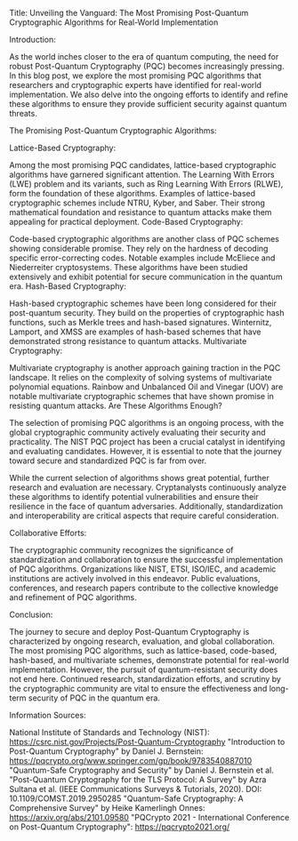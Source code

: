 Title: Unveiling the Vanguard: The Most Promising Post-Quantum Cryptographic Algorithms for Real-World Implementation

Introduction:

As the world inches closer to the era of quantum computing, the need for robust Post-Quantum Cryptography (PQC) becomes increasingly pressing. In this blog post, we explore the most promising PQC algorithms that researchers and cryptographic experts have identified for real-world implementation. We also delve into the ongoing efforts to identify and refine these algorithms to ensure they provide sufficient security against quantum threats.

The Promising Post-Quantum Cryptographic Algorithms:

Lattice-Based Cryptography:

Among the most promising PQC candidates, lattice-based cryptographic algorithms have garnered significant attention. The Learning With Errors (LWE) problem and its variants, such as Ring Learning With Errors (RLWE), form the foundation of these algorithms.
Examples of lattice-based cryptographic schemes include NTRU, Kyber, and Saber. Their strong mathematical foundation and resistance to quantum attacks make them appealing for practical deployment.
Code-Based Cryptography:

Code-based cryptographic algorithms are another class of PQC schemes showing considerable promise. They rely on the hardness of decoding specific error-correcting codes.
Notable examples include McEliece and Niederreiter cryptosystems. These algorithms have been studied extensively and exhibit potential for secure communication in the quantum era.
Hash-Based Cryptography:

Hash-based cryptographic schemes have been long considered for their post-quantum security. They build on the properties of cryptographic hash functions, such as Merkle trees and hash-based signatures.
Winternitz, Lamport, and XMSS are examples of hash-based schemes that have demonstrated strong resistance to quantum attacks.
Multivariate Cryptography:

Multivariate cryptography is another approach gaining traction in the PQC landscape. It relies on the complexity of solving systems of multivariate polynomial equations.
Rainbow and Unbalanced Oil and Vinegar (UOV) are notable multivariate cryptographic schemes that have shown promise in resisting quantum attacks.
Are These Algorithms Enough?

The selection of promising PQC algorithms is an ongoing process, with the global cryptographic community actively evaluating their security and practicality. The NIST PQC project has been a crucial catalyst in identifying and evaluating candidates. However, it is essential to note that the journey toward secure and standardized PQC is far from over.

While the current selection of algorithms shows great potential, further research and evaluation are necessary. Cryptanalysts continuously analyze these algorithms to identify potential vulnerabilities and ensure their resilience in the face of quantum adversaries. Additionally, standardization and interoperability are critical aspects that require careful consideration.

Collaborative Efforts:

The cryptographic community recognizes the significance of standardization and collaboration to ensure the successful implementation of PQC algorithms. Organizations like NIST, ETSI, ISO/IEC, and academic institutions are actively involved in this endeavor. Public evaluations, conferences, and research papers contribute to the collective knowledge and refinement of PQC algorithms.

Conclusion:

The journey to secure and deploy Post-Quantum Cryptography is characterized by ongoing research, evaluation, and global collaboration. The most promising PQC algorithms, such as lattice-based, code-based, hash-based, and multivariate schemes, demonstrate potential for real-world implementation. However, the pursuit of quantum-resistant security does not end here. Continued research, standardization efforts, and scrutiny by the cryptographic community are vital to ensure the effectiveness and long-term security of PQC in the quantum era.

Information Sources:

National Institute of Standards and Technology (NIST): https://csrc.nist.gov/Projects/Post-Quantum-Cryptography
"Introduction to Post-Quantum Cryptography" by Daniel J. Bernstein: https://pqcrypto.org/www.springer.com/gp/book/9783540887010
"Quantum-Safe Cryptography and Security" by Daniel J. Bernstein et al.
"Post-Quantum Cryptography for the TLS Protocol: A Survey" by Azra Sultana et al. (IEEE Communications Surveys & Tutorials, 2020). DOI: 10.1109/COMST.2019.2950285
"Quantum-Safe Cryptography: A Comprehensive Survey" by Heike Kamerlingh Onnes: https://arxiv.org/abs/2101.09580
"PQCrypto 2021 - International Conference on Post-Quantum Cryptography": https://pqcrypto2021.org/